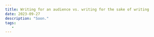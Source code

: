 ```yaml
---
title: Writing for an audience vs. writing for the sake of writing
date: 2023-09-27
description: "Soon."
tags:
   - 
---
```

